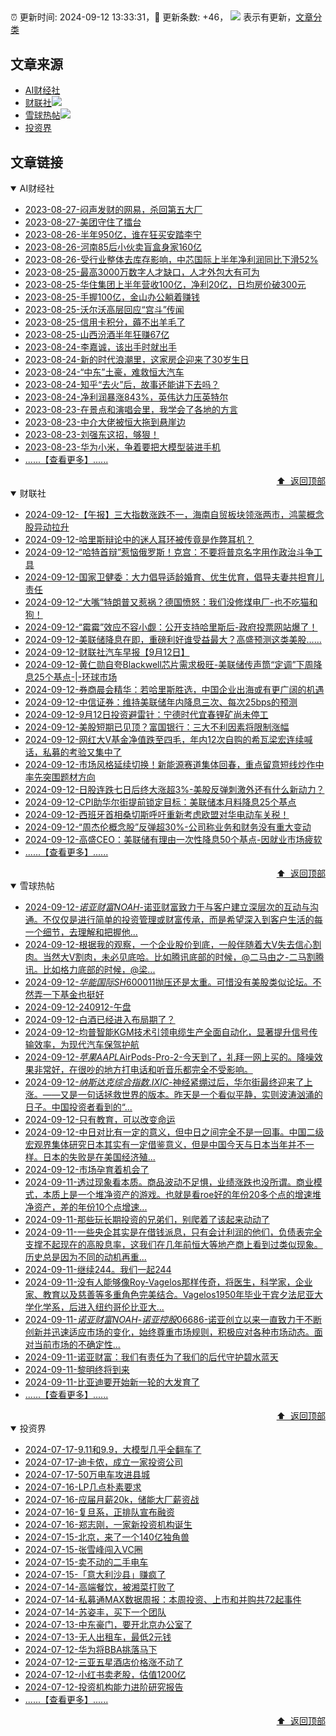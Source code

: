 ##

:alarm_clock: 更新时间: 2024-09-12 13:33:31，:rocket: 更新条数: +46， ![](/assets/dot.png) 表示有更新，[文章分类](/TAGS.md)

## 文章来源

- [AI财经社](#ai财经社)  
- [财联社](#财联社)![](/assets/dot.png)   
- [雪球热帖](#雪球热帖)![](/assets/dot.png)   
- [投资界](#投资界)  

## 文章链接

<details open>
<summary id="ai财经社">
 AI财经社
</summary>


- [2023-08-27-闷声发财的网易，杀回第五大厂](https://www.aicaijing.com.cn/article/18610)  
- [2023-08-27-美团守住了擂台](https://www.aicaijing.com.cn/article/18611)  
- [2023-08-26-半年950亿，谁在狂买安踏李宁](https://www.aicaijing.com.cn/article/18607)  
- [2023-08-26-河南85后小伙卖盲盒身家160亿](https://www.aicaijing.com.cn/article/18608)  
- [2023-08-26-受行业整体去库存影响，中芯国际上半年净利润同比下滑52%](https://www.aicaijing.com.cn/article/18609)  
- [2023-08-25-最高3000万数字人才缺口，人才外包大有可为](https://www.aicaijing.com.cn/article/18601)  
- [2023-08-25-华住集团上半年营收100亿，净利20亿，日均房价破300元](https://www.aicaijing.com.cn/article/18602)  
- [2023-08-25-手握100亿，金山办公躺着赚钱](https://www.aicaijing.com.cn/article/18603)  
- [2023-08-25-沃尔沃高层回应“宫斗”传闻](https://www.aicaijing.com.cn/article/18604)  
- [2023-08-25-信用卡积分，薅不出羊毛了](https://www.aicaijing.com.cn/article/18605)  
- [2023-08-25-山西汾酒半年狂赚67亿](https://www.aicaijing.com.cn/article/18606)  
- [2023-08-24-李嘉诚，该出手时就出手](https://www.aicaijing.com.cn/article/18596)  
- [2023-08-24-新的时代浪潮里，这家房企迎来了30岁生日](https://www.aicaijing.com.cn/article/18597)  
- [2023-08-24-“中东”土豪，难救恒大汽车](https://www.aicaijing.com.cn/article/18598)  
- [2023-08-24-知乎“去火”后，故事还能讲下去吗？](https://www.aicaijing.com.cn/article/18599)  
- [2023-08-24-净利润暴涨843%，英伟达力压英特尔](https://www.aicaijing.com.cn/article/18600)  
- [2023-08-23-在景点和演唱会里，我学会了各地的方言](https://www.aicaijing.com.cn/article/18591)  
- [2023-08-23-中介大佬被恒大拖到悬崖边](https://www.aicaijing.com.cn/article/18592)  
- [2023-08-23-刘强东这招，够狠！](https://www.aicaijing.com.cn/article/18593)  
- [2023-08-23-华为小米，争着要把大模型装进手机](https://www.aicaijing.com.cn/article/18594)  
- [......【查看更多】......](/details/AI财经社.md)

<div align="right"><a href="#文章来源">⬆ &nbsp;返回顶部</a></div>
</details>

<details open>
<summary id="财联社">
 财联社
</summary>


- [2024-09-12-【午报】三大指数涨跌不一，海南自贸板块领涨两市，鸿蒙概念股异动拉升](https://www.cls.cn/detail/1797098)  
- [2024-09-12-哈里斯辩论中的迷人耳环被传竟是作弊耳机？](https://www.cls.cn/detail/1797056)  
- [2024-09-12-“哈特首辩”惹恼俄罗斯！克宫：不要将普京名字用作政治斗争工具](https://www.cls.cn/detail/1797053)  
- [2024-09-12-国家卫健委：大力倡导适龄婚育、优生优育，倡导夫妻共担育儿责任](https://www.cls.cn/detail/1797054)  
- [2024-09-12-“大嘴”特朗普又惹祸？德国愤怒：我们没修煤电厂-也不吃猫和狗！](https://www.cls.cn/detail/1797019)  
- [2024-09-12-“霉霉”效应不容小觑：公开支持哈里斯后-政府投票网站爆了！](https://www.cls.cn/detail/1796887)  
- [2024-09-12-美联储降息在即，重磅利好谁受益最大？高盛预测这类美股……](https://www.cls.cn/detail/1796866)  
- [2024-09-12-财联社汽车早报【9月12日】](https://www.cls.cn/detail/1796779)  
- [2024-09-12-黄仁勋自夸Blackwell芯片需求极旺-美联储传声筒“定调”下周降息25个基点-|-环球市场](https://www.cls.cn/detail/1796764)  
- [2024-09-12-券商晨会精华：若哈里斯胜选，中国企业出海或有更广阔的机遇](https://www.cls.cn/detail/1796763)  
- [2024-09-12-中信证券：维持美联储年内降息三次、每次25bps的预测](https://www.cls.cn/detail/1796758)  
- [2024-09-12-9月12日投资避雷针：宁德时代宜春锂矿尚未停工](https://www.cls.cn/detail/1796780)  
- [2024-09-12-美股短期已见顶？富国银行：三大不利因素将限制涨幅](https://www.cls.cn/detail/1796774)  
- [2024-09-12-网红大V基金净值跌至四毛，年内12次自购的希瓦梁宏连续喊话，私募的考验又集中了](https://www.cls.cn/detail/1796793)  
- [2024-09-12-市场风格延续切换！新能源赛道集体回春，重点留意短线炒作中率先突围题材方向](https://www.cls.cn/detail/1796847)  
- [2024-09-12-日股连跌七日后终大涨超3%-美股反弹刺激外还有什么新动力？](https://www.cls.cn/detail/1796794)  
- [2024-09-12-CPI助华尔街提前锁定目标：美联储本月料降息25个基点](https://www.cls.cn/detail/1796818)  
- [2024-09-12-西班牙首相桑切斯呼吁重新考虑欧盟对华电动车关税！](https://www.cls.cn/detail/1796940)  
- [2024-09-12-“周杰伦概念股”反弹超30%-公司称业务和财务没有重大变动](https://www.cls.cn/detail/1796993)  
- [2024-09-12-高盛CEO：美联储有理由一次性降息50个基点-因就业市场疲软](https://www.cls.cn/detail/1797023)  
- [......【查看更多】......](/details/财联社.md)

<div align="right"><a href="#文章来源">⬆ &nbsp;返回顶部</a></div>
</details>

<details open>
<summary id="雪球热帖">
 雪球热帖
</summary>


- [2024-09-12-$诺亚财富NOAH$-诺亚财富致力于与客户建立深层次的互动与沟通。不仅仅是进行简单的投资管理或财富传承，而是希望深入到客户生活的每一个细节，去理解和把握他...](https://xueqiu.com/7981677245/304417386)  
- [2024-09-12-根据我的观察，一个企业股价到底，一般伴随着大V失去信心割肉。当然大V割肉，未必见底哈。比如腾讯底部的时候，@二马由之-二马割腾讯。比如格力底部的时候，@梁...](https://xueqiu.com/3354236440/304426240)  
- [2024-09-12-$华能国际SH600011$抛压还是太重。可惜没有美股类似论坛。不然弄一下基金也挺好](https://xueqiu.com/7103876041/304404163)  
- [2024-09-12-240912-午盘](https://xueqiu.com/7141667422/304414879)  
- [2024-09-12-白酒已经进入布局期了？](https://xueqiu.com/4005495639/304386295)  
- [2024-09-12-均普智能KGM技术引领电缆生产全面自动化，显著提升信号传输效率，为现代汽车保驾护航](https://xueqiu.com/9158060429/304401602)  
- [2024-09-12-$苹果AAPL$AirPods-Pro-2-今天到了，礼拜一网上买的。降噪效果非常好，在很吵的地方打电话和听音乐都完全不受影响。](https://xueqiu.com/1247347556/304406449)  
- [2024-09-12-$纳斯达克综合指数.IXIC$-神经紧绷过后，华尔街最终迎来了上涨。——又是一句话拯救世界的版本。昨天是一个看似平静，实则波涛汹涌的日子。中国投资者看到的“...](https://xueqiu.com/9333565636/304389139)  
- [2024-09-12-只有教育，可以改变命运](https://xueqiu.com/7255826520/304447556)  
- [2024-09-12-中日对比有一定的意义，但中日之间完全不是一回事。中国二级宏观界集体研究日本其实有一定借鉴意义，但是中国今天与日本当年并不一样。日本的失败是在美国经济殖...](https://xueqiu.com/5939653998/304451261)  
- [2024-09-12-市场孕育着机会了](https://xueqiu.com/5939653998/304451945)  
- [2024-09-11-透过现象看本质。商品波动不足惧，业绩涨跌也没所谓。商业模式，本质上是一个堆净资产的游戏。也就是看roe好的年份20多个点的增速堆净资产，差的年份10个点增速...](https://xueqiu.com/9887656769/304285656)  
- [2024-09-11-那些玩长期投资的兄弟们，别爬着了该起来动动了](https://xueqiu.com/4829159099/304251163)  
- [2024-09-11-一些央企其实是在借钱派息，只有会计利润的他们，负债表完全支撑不起现在的高股息率，这我们在几年前恒大等地产商上看到过类似现象。历史总是因为不同的动机再重...](https://xueqiu.com/1965894836/304245866)  
- [2024-09-11-继续244。我们一起244](https://xueqiu.com/2241249492/304268291)  
- [2024-09-11-没有人能够像Roy-Vagelos那样传奇，将医生，科学家，企业家、教育以及慈善等多重角色完美结合。Vagelos1950年毕业于宾夕法尼亚大学化学系，后进入纽约哥伦比亚大...](https://xueqiu.com/8056783660/304279953)  
- [2024-09-11-$诺亚财富NOAH$-$诺亚控股06686$-诺亚创立以来一直致力于不断创新并迅速适应市场的变化，始终尊重市场规则，积极应对各种市场动态。面对当前市场的不确定性...](https://xueqiu.com/3238436524/304276277)  
- [2024-09-11-诺亚财富：我们有责任为了我们的后代守护碧水蓝天](https://xueqiu.com/2374842209/304294779)  
- [2024-09-11-黎明终将到来](https://xueqiu.com/1760673340/304275855)  
- [2024-09-11-比亚迪要开始新一轮的大发育了](https://xueqiu.com/8544741595/304300996)  
- [......【查看更多】......](/details/雪球热帖.md)

<div align="right"><a href="#文章来源">⬆ &nbsp;返回顶部</a></div>
</details>

<details open>
<summary id="投资界">
 投资界
</summary>


- [2024-07-17-9.11和9.9，大模型几乎全翻车了](https://posts.careerengine.us/p/6697778c44726b29bffa3a09)  
- [2024-07-17-迪卡侬，成立一家投资公司](https://posts.careerengine.us/p/6697778c44726b29bffa3a01)  
- [2024-07-17-50万电车攻进县城](https://posts.careerengine.us/p/6697779c831e1d29eea44253)  
- [2024-07-16-LP几点朴素要求](https://posts.careerengine.us/p/669636a8720ed522248054dc)  
- [2024-07-16-应届月薪20k，储能大厂薪资战](https://posts.careerengine.us/p/669636a8720ed522248054d4)  
- [2024-07-16-复旦系，正排队宣布融资](https://posts.careerengine.us/p/66963699cb38e136a496986c)  
- [2024-07-16-郑志刚，一家新投资机构诞生](https://posts.careerengine.us/p/66963699cb38e136a4969874)  
- [2024-07-15-北京，来了一个140亿独角兽](https://posts.careerengine.us/p/6694db59a0c3ac562b61f9af)  
- [2024-07-15-张雪峰闯入VC圈](https://posts.careerengine.us/p/6694db59a0c3ac562b61f9b7)  
- [2024-07-15-卖不动的二手电车](https://posts.careerengine.us/p/6694db6836b2f1565d9b541a)  
- [2024-07-15-「意大利沙县」赚疯了](https://posts.careerengine.us/p/6694db6836b2f1565d9b5422)  
- [2024-07-14-高端餐饮，被湘菜打败了](https://posts.careerengine.us/p/6693862333c6e710d0bf9dc4)  
- [2024-07-14-私募通MAX数据周报：本周投资、上市和并购共72起事件](https://posts.careerengine.us/p/6693862333c6e710d0bf9dcc)  
- [2024-07-14-苏姿丰，买下一个团队](https://posts.careerengine.us/p/6693861481427510b2b9c123)  
- [2024-07-13-中东豪门，要开北京办公室了](https://posts.careerengine.us/p/66922794a876f80d113b51fe)  
- [2024-07-13-无人出租车，最低2元钱](https://posts.careerengine.us/p/669227b82202ae0dfac5d713)  
- [2024-07-12-华为将BBA挑落马下](https://posts.careerengine.us/p/6690a6c68082df14ead7eaac)  
- [2024-07-12-三亚五星酒店价格涨不动了](https://posts.careerengine.us/p/6690a6c68082df14ead7eaa4)  
- [2024-07-12-小红书卖老股，估值1200亿](https://posts.careerengine.us/p/6690a6b756b00014bcc00e8f)  
- [2024-07-12-投资机构能力进阶研究报告](https://posts.careerengine.us/p/6690a6b756b00014bcc00e87)  
- [......【查看更多】......](/details/投资界.md)

<div align="right"><a href="#文章来源">⬆ &nbsp;返回顶部</a></div>
</details>

